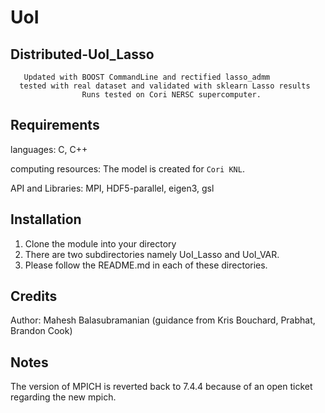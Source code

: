 # UoI
## Distributed-UoI_Lasso 
       Updated with BOOST CommandLine and rectified lasso_admm
      tested with real dataset and validated with sklearn Lasso results
                    Runs tested on Cori NERSC supercomputer.


## Requirements

languages: C, C++

computing resources: The model is created for `Cori KNL`.

API and Libraries: MPI, HDF5-parallel, eigen3, gsl


## Installation

1. Clone the module into your directory
2. There are two subdirectories namely UoI_Lasso and UoI_VAR.
3. Please follow the README.md in each of these directories. 



## Credits

Author: Mahesh Balasubramanian (guidance from Kris Bouchard, Prabhat, Brandon Cook)


## Notes
The version of MPICH is reverted back to 7.4.4 because of an open ticket regarding the new mpich.

